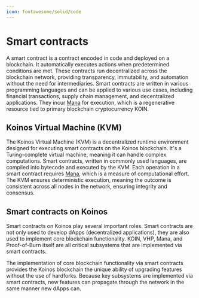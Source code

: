 ```yaml
---
icon: fontawesome/solid/code
---
```

# Smart contracts
A smart contract is a contract encoded in code and deployed on a blockchain. It automatically executes actions when predetermined conditions are met. These contracts run decentralized across the blockchain network, providing transparency, immutability, and automation without the need for intermediaries. Smart contracts are written in various programming languages and can be applied to various use cases, including financial transactions, supply chain management, and decentralized applications. They incur [Mana](mana.md) for execution, which is a regenerative resource tied to primary blockchain cryptocurrency KOIN.

## Koinos Virtual Machine (KVM)
The Koinos Virtual Machine (KVM) is a decentralized runtime environment designed for executing smart contracts on the Koinos blockchain. It's a Turing-complete virtual machine, meaning it can handle complex computations. Smart contracts, written in commonly used languages, are compiled into bytecode and executed by the KVM. Each operation in a smart contract requires [Mana](mana.md), which is a measure of computational effort. The KVM ensures deterministic execution, meaning the outcome is consistent across all nodes in the network, ensuring integrity and consensus.

## Smart contracts on Koinos
Smart contracts on Koinos play several important roles. Smart contracts are not only used to develop dApps (decentralized applications), they are also used to implement core blockchain functionality. KOIN, VHP, Mana, and Proof-of-Burn itself are all critical subsystems that are implemented via smart contracts.

The implementation of core blockchain functionality via smart contracts provides the Koinos blockchain the unique ability of upgrading features without the use of hardforks. Because key subsystems are implemented via smart contracts, new features can propagate through the network in the same manner new dApps can.